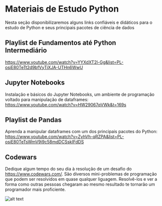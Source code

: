 # Materiais de Estudo Python
Nesta seção disponibilizaremos alguns links confiáveis e didáticos para o estudo de Python e seus principais pacotes de ciência de dados

## Playlist de Fundamentos até Python Intermediário
https://www.youtube.com/watch?v=YYXdXT2l-Gg&list=PL-osiE80TeTt2d9bfVyTiXJA-UTHn6WwU

## Jupyter Notebooks
Instalação e básicos do Jupyter Notebooks, um ambiente de programação voltado para manipulação de dataframes:\
https://www.youtube.com/watch?v=HW29067qVWk&t=169s

## Playlist de Pandas
Aprenda a manipular dataframes com um dos principais pacotes do Python:\
https://www.youtube.com/watch?v=ZyhVh-qRZPA&list=PL-osiE80TeTsWmV9i9c58mdDCSskIFdDS

## Codewars
Dedique algum tempo do seu dia à resolução de um desafio do https://www.codewars.com/. São diversos mini-problemas de programação que podem ser resolvidos em quase qualquer liguagem. Resolvê-los e ver a forma como outras pessoas chegaram ao mesmo resultado te tornarão um programador mais proficiente.




![alt text](http://onecompileman.com/blog-images/15440854780.png)
